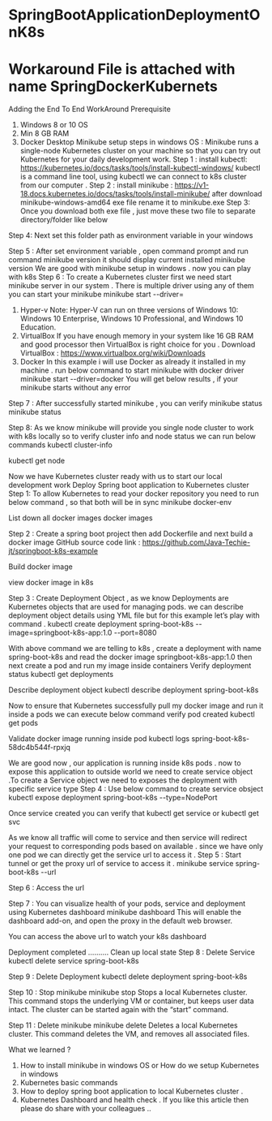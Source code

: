 # SpringBootApplicationDeploymentOnK8s
# Workaround File is attached with name SpringDockerKubernets


Adding the End To End WorkAround
Prerequisite
1.	Windows 8 or 10 OS
2.	Min 8 GB RAM
3.	Docker Desktop
Minikube setup steps in windows OS :
Minikube runs a single-node Kubernetes cluster on your machine so that you can try out Kubernetes for your daily development work.
Step 1 :
install kubectl: https://kubernetes.io/docs/tasks/tools/install-kubectl-windows/
kubectl is a command line tool, using kubectl we can connect to k8s cluster from our computer .
Step 2 :
install minikube : https://v1-18.docs.kubernetes.io/docs/tasks/tools/install-minikube/
after download minikube-windows-amd64 exe file rename it to minikube.exe
Step 3:
Once you download both exe file , just move these two file to separate directory/folder like below
 
Step 4:
Next set this folder path as environment variable in your windows
 
Step 5 :
After set environment variable , open command prompt and run command
minikube version
it should display current installed minikube version
We are good with minikube setup in windows . now you can play with k8s
Step 6 :
To create a Kubernetes cluster first we need start minikube server in our system . There is multiple driver using any of them you can start your minikube
minikube start --driver=<driver name>
1.	Hyper-v
Note: Hyper-V can run on three versions of Windows 10: Windows 10 Enterprise, Windows 10 Professional, and Windows 10 Education.
2. VirtualBox
If you have enough memory in your system like 16 GB RAM and good processor then VirtualBox is right choice for you .
Download VirtualBox : https://www.virtualbox.org/wiki/Downloads
3. Docker
In this example i will use Docker as already it installed in my machine .
run below command to start minikube with docker driver
minikube start --driver=docker
You will get below results , if your minikube starts without any error
 
Step 7 :
After successfully started minikube , you can verify minikube status
minikube status
 
Step 8:
As we know minikube will provide you single node cluster to work with k8s locally so to verify cluster info and node status we can run below commands
kubectl cluster-info
 
kubectl get node
 
Now we have Kubernetes cluster ready with us to start our local development work
Deploy Spring boot application to Kubernetes cluster
Step 1:
To allow Kubernetes to read your docker repository you need to run below command , so that both will be in sync
minikube docker-env
 
List down all docker images
docker images
 
Step 2 :
Create a spring boot project then add Dockerfile and next build a docker image
GitHub source code link : https://github.com/Java-Techie-jt/springboot-k8s-example
 
Build docker image
 
view docker image in k8s
 
Step 3 :
Create Deployment Object , as we know Deployments are Kubernetes objects that are used for managing pods. we can describe deployment object details using YML file but for this example let’s play with command .
kubectl create deployment spring-boot-k8s --image=springboot-k8s-app:1.0 --port=8080
 
With above command we are telling to k8s , create a deployment with name spring-boot-k8s and read the docker image springboot-k8s-app:1.0 then next create a pod and run my image inside containers
Verify deployment status
kubectl get deployments
 
Describe deployment object
kubectl describe deployment spring-boot-k8s
 
Now to ensure that Kubernetes successfully pull my docker image and run it inside a pods we can execute below command
verify pod created
kubectl get pods
 
Validate docker image running inside pod
kubectl logs spring-boot-k8s-58dc4b544f-rpxjq
 
We are good now , our application is running inside k8s pods . now to expose this application to outside world we need to create service object .To create a Service object we need to exposes the deployment with specific service type
Step 4 :
Use below command to create service obsject
kubectl expose deployment spring-boot-k8s --type=NodePort
 
Once service created you can verify that
kubectl get service or kubectl get svc
 
As we know all traffic will come to service and then service will redirect your request to corresponding pods based on available . since we have only one pod we can directly get the service url to access it .
Step 5 :
Start tunnel or get the proxy url of service to access it .
minikube service spring-boot-k8s --url
 
 
Step 6 :
Access the url
 
Step 7 :
You can visualize health of your pods, service and deployment using Kubernetes dashboard
minikube dashboard
This will enable the dashboard add-on, and open the proxy in the default web browser.
 
You can access the above url to watch your k8s dashboard
 
 
Deployment completed ……….
Clean up local state
Step 8 :
Delete Service
kubectl delete service spring-boot-k8s
 
Step 9 :
Delete Deployment
kubectl delete deployment spring-boot-k8s
 
Step 10 :
Stop minikube
minikube stop
Stops a local Kubernetes cluster. This command stops the underlying VM or container, but keeps user data intact. The cluster can be started again with the “start” command.
 
Step 11 :
Delete minikube
minikube delete
Deletes a local Kubernetes cluster. This command deletes the VM, and removes all associated files.
 
What we learned ?
1.	How to install minikube in windows OS or How do we setup Kubernetes in windows
2.	Kubernetes basic commands
3.	How to deploy spring boot application to local Kubernetes cluster .
4.	Kubernetes Dashboard and health check .
If you like this article then please do share with your colleagues ..





